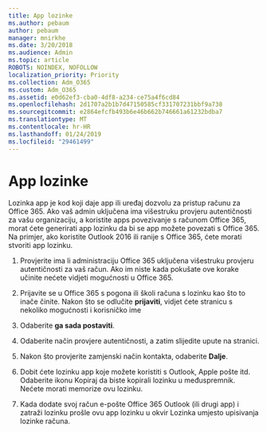 ```yaml
---
title: App lozinke
ms.author: pebaum
author: pebaum
manager: mnirkhe
ms.date: 3/20/2018
ms.audience: Admin
ms.topic: article
ROBOTS: NOINDEX, NOFOLLOW
localization_priority: Priority
ms.collection: Adm_O365
ms.custom: Adm_O365
ms.assetid: e0d62ef3-cba0-4df8-a234-ce75a4f6cd84
ms.openlocfilehash: 2d1707a2b1b7d47150585cf331707231bbf9a738
ms.sourcegitcommit: e2864efcfb493b6e46b662b746661a61232bdba7
ms.translationtype: MT
ms.contentlocale: hr-HR
ms.lasthandoff: 01/24/2019
ms.locfileid: "29461499"
---
```

# <a name="app-passwords"></a>App lozinke

Lozinka app je kod koji daje app ili uređaj dozvolu za pristup računu za Office 365. Ako vaš admin uključena ima višestruku provjeru autentičnosti za vašu organizaciju, a koristite apps povezivanje s računom Office 365, morat ćete generirati app lozinku da bi se app možete povezati s Office 365. Na primjer, ako koristite Outlook 2016 ili ranije s Office 365, ćete morati stvoriti app lozinku.
  
1. Provjerite ima li administraciju Office 365 uključena višestruku provjeru autentičnosti za vaš račun. Ako im niste kada pokušate ove korake učinite nećete vidjeti mogućnosti u Office 365.
    
2. Prijavite se u Office 365 s pogona ili školi računa s lozinku kao što to inače činite. Nakon što se odlučite **prijaviti**, vidjet ćete stranicu s nekoliko mogućnosti i korisničko ime 
    
3. Odaberite **ga sada postaviti**. 
    
4. Odaberite način provjere autentičnosti, a zatim slijedite upute na stranici.
    
5. Nakon što provjerite zamjenski način kontakta, odaberite **Dalje**. 
    
6. Dobit ćete lozinku app koje možete koristiti s Outlook, Apple pošte itd. Odaberite ikonu Kopiraj da biste kopirali lozinku u međuspremnik. Nećete morati memorize ovu lozinku. 
    
7. Kada dodate svoj račun e-pošte Office 365 Outlook (ili drugi app) i zatraži lozinku prošle ovu app lozinku u okvir Lozinka umjesto upisivanja lozinke računa. 
    


